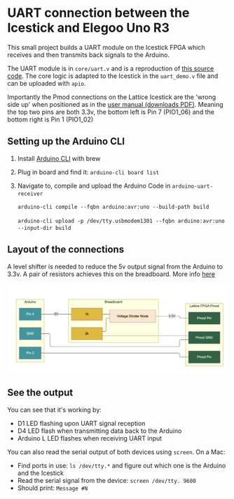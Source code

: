 # UART connection between the Icestick and Elegoo Uno R3

This small project builds a UART module on the Icestick FPGA which receives and then transmits back signals to the Arduino.

The UART module is in `core/uart.v` and is a reproduction of [this source code](https://github.com/cyrozap/osdvu/blob/276dd06ee5c01fc49e522272ceef088a15af3fe5/uart.v). The core logic is adapted to the Icestick in the `uart_demo.v` file and can be uploaded with `apio`.

Importantly the Pmod connections on the Lattice Icestick are the 'wrong side up' when positioned as in the [user manual (downloads PDF)](http://www.latticesemi.com/view_document?document_id=50701).
Meaning the top two pins are both 3.3v, the bottom left is Pin 7 (PIO1_06) and the bottom right is Pin 1 (PIO1_02)

## Setting up the Arduino CLI

1. Install [Arduino CLI](https://arduino.github.io/arduino-cli/1.0/installation/) with brew
2. Plug in board and find it: `arduino-cli board list`
3. Navigate to, compile and upload the Arduino Code in `arduino-uart-receiver`
   
   ```
   arduino-cli compile --fqbn arduino:avr:uno --build-path build 

   arduino-cli upload -p /dev/tty.usbmodem1301 --fqbn arduino:avr:uno --input-dir build
   ```

## Layout of the connections

A level shifter is needed to reduce the 5v output signal from the Arduino to 3.3v. A pair of resistors achieves this on the breadboard. More info [here](https://randomnerdtutorials.com/how-to-level-shift-5v-to-3-3v/)

![Circuit layout](icestick-arduino-layout.png)

## See the output

You can see that it's working by:
- D1 LED flashing upon UART signal reception
- D4 LED flash when transmitting data back to the Arduino
- Arduino L LED flashes when receiving UART input

You can also read the serial output of both devices using `screen`. On a Mac:
- Find ports in use: `ls /dev/tty.*` and figure out which one is the Arduino and the Icestick
- Read the serial signal from the device: `screen /dev/tty. 9600`
- Should print: `Message #N`
